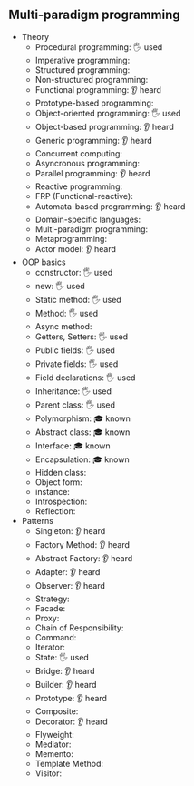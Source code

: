 ## Multi-paradigm programming

- Theory
  - Procedural programming: 🖐️ used
  - Imperative programming:
  - Structured programming:
  - Non-structured programming:
  - Functional programming: 👂 heard
  - Prototype-based programming:
  - Object-oriented programming: 🖐️ used
  - Object-based programming: 👂 heard
  - Generic programming: 👂 heard
  - Concurrent computing:
  - Asyncronous programming:
  - Parallel programming: 👂 heard
  - Reactive programming:
  - FRP (Functional-reactive):
  - Automata-based programming: 👂 heard
  - Domain-specific languages:
  - Multi-paradigm programming:
  - Metaprogramming:
  - Actor model: 👂 heard
- OOP basics
  - constructor: 🖐️ used
  - new: 🖐️ used
  - Static method: 🖐️ used
  - Method: 🖐️ used
  - Async method:
  - Getters, Setters: 🖐️ used
  - Public fields: 🖐️ used
  - Private fields: 🖐️ used
  - Field declarations: 🖐️ used
  - Inheritance: 🖐️ used
  - Parent class: 🖐️ used
  - Polymorphism: 🎓 known
  - Abstract class: 🎓 known
  - Interface: 🎓 known
  - Encapsulation: 🎓 known
  - Hidden class:
  - Object form:
  - instance:
  - Introspection:
  - Reflection:
- Patterns
  - Singleton: 👂 heard
  - Factory Method: 👂 heard
  - Abstract Factory: 👂 heard
  - Adapter: 👂 heard
  - Observer: 👂 heard
  - Strategy: 
  - Facade:
  - Proxy:
  - Chain of Responsibility:
  - Command: 
  - Iterator: 
  - State: 🖐️ used
  - Bridge: 👂 heard
  - Builder: 👂 heard
  - Prototype: 👂 heard
  - Composite:
  - Decorator: 👂 heard
  - Flyweight:
  - Mediator:
  - Memento:
  - Template Method:
  - Visitor:
